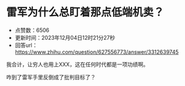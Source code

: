 # 雷军为什么总盯着那点低端机卖？
- 点赞数：6506
- 更新时间：2023年12月04日12时21分27秒
- 回答url：https://www.zhihu.com/question/627556773/answer/3312639745
<body>
 <p data-pid="gj81tDYD">我合计，让穷人也用上XXX，这在任何时代都是一项功绩啊。</p>
 <p data-pid="mE1g-EwM">咋到了雷军手里反倒成了批判目标了？</p>
</body>